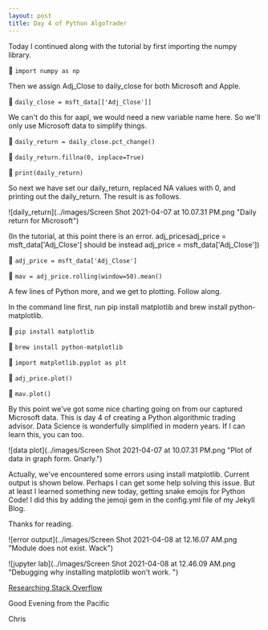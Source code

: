 ```yaml
---
layout: post
title: Day 4 of Python AlgoTrader
---
```



Today I continued along with the tutorial by first importing the numpy library.


:snake: `import numpy as np`


Then we assign Adj_Close to daily_close for both Microsoft and Apple.


:snake: `daily_close = msft_data[['Adj_Close']]`


We can't do this for aapl, we would need a new variable name here. So we'll only use Microsoft data to simplify things.


:snake: `daily_return = daily_close.pct_change()`


:snake: `daily_return.fillna(0, inplace=True)`


:snake: `print(daily_return)`


So next we have set our daily_return, replaced NA values with 0, and printing out the daily_return. The result is as follows. 


![daily_return](../images/Screen Shot 2021-04-07 at 10.07.31 PM.png "Daily return for Microsoft")


(In the tutorial, at this point there is an error. adj_pricesadj_price = msft_data['Adj_Close'] should be instead adj_price = msft_data['Adj_Close'])


:snake: `adj_price = msft_data['Adj_Close']`


:snake: `mav = adj_price.rolling(window=50).mean()`


A few lines of Python more, and we get to plotting. Follow along.


In the command line first, run pip install matplotlib and brew install python-matplotlib.


:snake: `pip install matplotlib`


:snake: `brew install python-matplotlib`


:snake: `import matplotlib.pyplot as plt`


:snake: `adj_price.plot()`


:snake: `mav.plot()`


By this point we've got some nice charting going on from our captured Microsoft data. This is day 4 of creating a Python algorithmic trading advisor. Data Science is wonderfully simplified in modern years. If I can learn this, you can too.


![data plot](../images/Screen Shot 2021-04-07 at 10.07.31 PM.png "Plot of data in graph form. Gnarly.")


Actually, we've encountered some errors using install matplotlib. Current output is shown below. Perhaps I can get some help solving this issue. But at least I learned something new today, getting snake emojis for Python Code! I did this by adding the jemoji gem in the config.yml file of my Jekyll Blog. 

Thanks for reading.


![error output](../images/Screen Shot 2021-04-08 at 12.16.07 AM.png "Module does not exist. Wack")


![jupyter lab](../images/Screen Shot 2021-04-08 at 12.46.09 AM.png "Debugging why installing matplotlib won't work. ")


[Researching Stack Overflow](https://stackoverflow.com/questions/43437884/jupyter-notebook-import-error-no-module-named-matplotlib)


Good Evening from the Pacific


Chris
